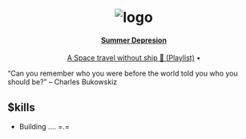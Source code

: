 
<h1 align="center">
  <br>
  <img src="https://i.imgur.com/qhbnAwT.png"
         alt="logo">
</h1>

<h4 align="center"><a href="https://www.youtube.com/watch?v=GvKVU947e2E" target="_blank">Summer Depresion</a></h4>

<p align="center">
  <a href="https://open.spotify.com/playlist/6K9i7aJo75eSoHJ0Trpnwm?si=d692a3ed75fa4983">A Space travel without ship  🌌 (Playlist)</a> •
</p>

“Can you remember who you were before the world told you who you should be?” – Charles Bukowskiz

## $kills

- Building .... =.=









